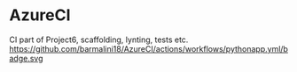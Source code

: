 # AzureCI
CI part of Project6, scaffolding, lynting, tests etc.
https://github.com/barmalini18/AzureCI/actions/workflows/pythonapp.yml/badge.svg
